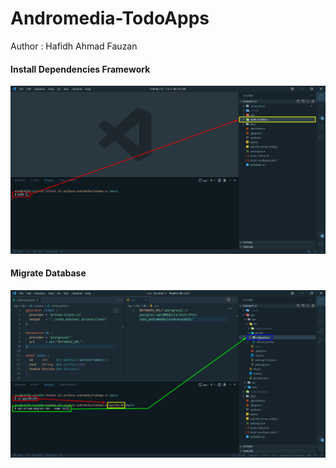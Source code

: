 # Andromedia-TodoApps

Author : Hafidh Ahmad Fauzan

#### Install Dependencies Framework

![](.screenshoot/1.install-dependencies.png)

#### Migrate Database

![](.screenshoot/2.migrate-database.png)
